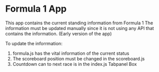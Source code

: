 # Formula 1 App

This app contains the current standing information from Formula 1
The information must be updated manually since it is not using any API that contains the information.
(Early version of the app)

To update the inforrmation:
1. formula.js has the vital information of the current status
2. The scoreboard position must be changed in the scoreboard.js
3. Countdown can to next race is in the index.js Tabpanel Box
